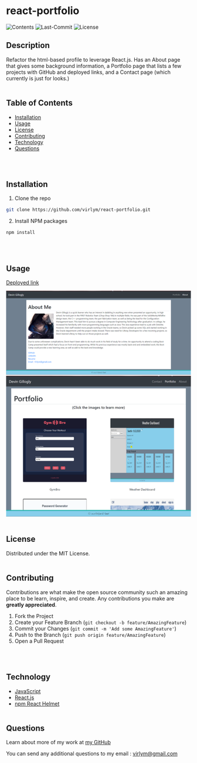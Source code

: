 # **react-portfolio**
  ![Contents](https://img.shields.io/github/languages/top/virlym/react-portfolio)
  ![Last-Commit](https://img.shields.io/github/last-commit/virlym/react-portfolio)
  ![License](https://img.shields.io/github/license/virlym/react-portfolio)
  ## **Description**
  
  Refactor the html-based profile to leverage React.js. Has an About page that gives some background information, a Portfolio page that lists a few projects with GitHub and deployed links, and a Contact page (which currently is just for looks.)
  <br><br>
  
  ## **Table of Contents**
  
  * [Installation](#Installation)
  * [Usage](#Usage)
  * [License](#License)
  * [Contributing](#Contributing)
  * [Technology](#Technology)
  * [Questions](#Questions)
  
  <br><br>
  
  ## **Installation**
  
  1. Clone the repo
  ```sh
  git clone https://github.com/virlym/react-portfolio.git
  ``` 
  2. Install NPM packages
  ```sh
  npm install
  ```
  <br><br>
  
  ## **Usage**
[Deployed link](https://djg-react-portfolio.herokuapp.com/)

![About Preview](./public/img/aboutMe.PNG)
![Portfolio Preview](./public/img/portPreview.PNG)
  <br><br>
  
  ## **License**
  
  Distributed under the MIT License.
  <br><br>
  
  ## **Contributing**
  Contributions are what make the open source community such an amazing place to be learn, inspire, and create. Any contributions you make are **greatly appreciated**.
  
  1. Fork the Project
  2. Create your Feature Branch (`git checkout -b feature/AmazingFeature`)
  3. Commit your Changes (`git commit -m 'Add some AmazingFeature'`)
  4. Push to the Branch (`git push origin feature/AmazingFeature`)
  5. Open a Pull Request
  
  <br><br>
  
  ## **Technology**
  - [JavaScript](https://www.javascript.com/)
  - [React.js](https://reactjs.org/)
  - [npm React Helmet](https://www.npmjs.com/package/react-helmet)
  <br><br>
  
  ## **Questions**
  Learn about more of my work at [my GitHub](https://github.com/virlym)
  
  You can send any additional questions to my email : virlym@gmail.com
  <br><br><br><br>